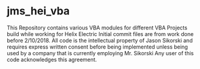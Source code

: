 # jms_hei_vba
This Repository contains various VBA modules for different VBA Projects build while working for Helix Electric
Initial commit files are from work done before 2/10/2018.
All code is the intellectual property of Jason Sikorski and requires express written consent before being implemented unless being used by a company that is currently employing Mr. Sikorski
Any user of this code acknowledges this agreement.
